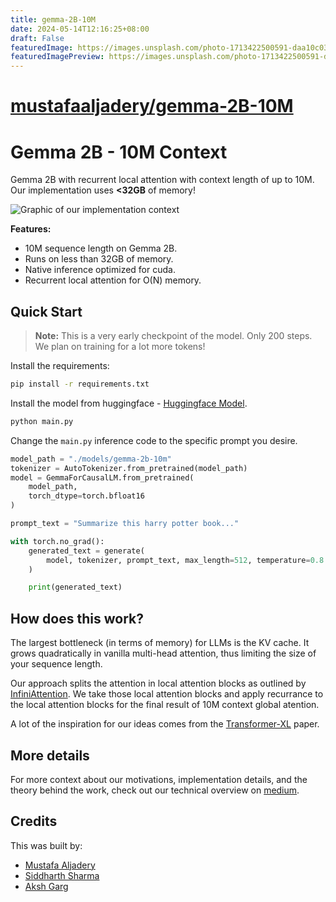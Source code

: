 ```yaml
---
title: gemma-2B-10M
date: 2024-05-14T12:16:25+08:00
draft: False
featuredImage: https://images.unsplash.com/photo-1713422500591-daa10c032ab5?ixid=M3w0NjAwMjJ8MHwxfHJhbmRvbXx8fHx8fHx8fDE3MTU2NjAxMzB8&ixlib=rb-4.0.3
featuredImagePreview: https://images.unsplash.com/photo-1713422500591-daa10c032ab5?ixid=M3w0NjAwMjJ8MHwxfHJhbmRvbXx8fHx8fHx8fDE3MTU2NjAxMzB8&ixlib=rb-4.0.3
---
```


# [mustafaaljadery/gemma-2B-10M](https://github.com/mustafaaljadery/gemma-2B-10M)

# Gemma 2B - 10M Context

Gemma 2B with recurrent local attention with context length of up to 10M. Our implementation uses **<32GB** of memory!

![Graphic of our implementation context](./images/graphic.png)

**Features:**

- 10M sequence length on Gemma 2B.
- Runs on less than 32GB of memory.
- Native inference optimized for cuda.
- Recurrent local attention for O(N) memory.

## Quick Start

> **Note:** This is a very early checkpoint of the model. Only 200 steps. We plan on training for a lot more tokens!

Install the requirements:

```bash
pip install -r requirements.txt
```

Install the model from huggingface - [Huggingface Model](https://huggingface.co/mustafaaljadery/gemma-10M-safetensor).

```bash
python main.py
```

Change the `main.py` inference code to the specific prompt you desire.

```python
model_path = "./models/gemma-2b-10m"
tokenizer = AutoTokenizer.from_pretrained(model_path)
model = GemmaForCausalLM.from_pretrained(
    model_path,
    torch_dtype=torch.bfloat16
)

prompt_text = "Summarize this harry potter book..."

with torch.no_grad():
    generated_text = generate(
        model, tokenizer, prompt_text, max_length=512, temperature=0.8
    )

    print(generated_text)
```

## How does this work?

The largest bottleneck (in terms of memory) for LLMs is the KV cache. It grows quadratically in vanilla multi-head attention, thus limiting the size of your sequence length.

Our approach splits the attention in local attention blocks as outlined by [InfiniAttention](https://arxiv.org/abs/2404.07143). We take those local attention blocks and apply recurrance to the local attention blocks for the final result of 10M context global atention.

A lot of the inspiration for our ideas comes from the [Transformer-XL](https://arxiv.org/abs/1901.02860) paper.

## More details
For more context about our motivations, implementation details, and the theory behind the work, check out our technical overview on [medium](https://medium.com/@akshgarg_36829/gemma-10m-technical-overview-900adc4fbeeb). 

## Credits

This was built by:

- [Mustafa Aljadery](https://www.maxaljadery.com/)
- [Siddharth Sharma](https://stanford.edu/~sidshr/)
- [Aksh Garg](https://www.linkedin.com/in/aksh-garg/)
